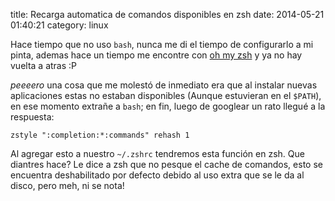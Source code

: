 title: Recarga automatica de comandos disponibles en zsh
date: 2014-05-21 01:40:21
category: linux

Hace tiempo que no uso ``bash``, nunca me di el tiempo de configurarlo a mi pinta, ademas hace un tiempo me encontre con [oh my zsh](https://github.com/robbyrussell/oh-my-zsh) y ya no hay vuelta a atras :P

*peeeero* una cosa que me molestó de inmediato era que al instalar nuevas aplicaciones estas no estaban disponibles (Aunque estuvieran en el ``$PATH``), en ese momento extrañe a ``bash``; en fin, luego de googlear un rato llegué a la respuesta:

	zstyle ":completion:*:commands" rehash 1
	
Al agregar esto a nuestro ``~/.zshrc`` tendremos esta función en zsh. Que diantres hace? Le dice a zsh que no pesque el cache de comandos, esto se encuentra deshabilitado por defecto debido al uso extra que se le da al disco, pero meh, ni se nota!